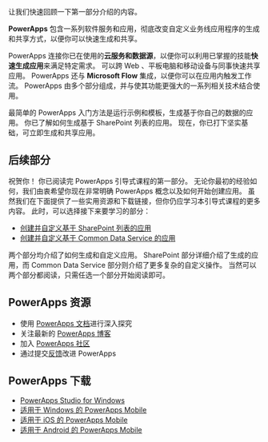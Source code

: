让我们快速回顾一下第一部分介绍的内容。

**PowerApps** 包含一系列软件服务和应用，彻底改变自定义业务线应用程序的生成和共享方式，以便你可以快速生成和共享。

PowerApps 连接你已在使用的**云服务和数据源**，以便你可以利用已掌握的技能**快速生成应用**来满足特定需求。 可以跨 Web 、平板电脑和移动设备与同事快速共享应用。 PowerApps 还与 **Microsoft Flow** 集成，以便你可以在应用内触发工作流。 PowerApps 由多个部分组成，并与使其功能更强大的一系列相关技术结合使用。

最简单的 PowerApps 入门方法是运行示例和模板，生成基于你自己的数据的应用。 你已了解如何生成基于 SharePoint 列表的应用。 现在，你已打下坚实基础，可立即生成和共享应用。 

## <a name="whats-next"></a>后续部分
祝贺你！ 你已阅读完 PowerApps 引导式课程的第一部分。 无论你最初的经验如何，我们由衷希望你现在非常明确 PowerApps 概念以及如何开始创建应用。 虽然我们在下面提供了一些实用资源和下载链接，但你仍应学习本引导式课程的更多内容。 此时，可以选择接下来要学习的部分：

* [创建并自定义基于 SharePoint 列表的应用](https://docs.microsoft.com/powerapps/guided-learning/create-app-sharepoint#step-1)
* [创建并自定义基于 Common Data Service 的应用](https://docs.microsoft.com/powerapps/guided-learning/create-app-cds#step-1) 

两个部分均介绍了如何生成和自定义应用。 SharePoint 部分详细介绍了生成的应用，而 Common Data Service 部分则介绍了更多复杂的自定义操作。 当然可以两个部分都阅读，只需任选一个部分开始阅读即可。 

## <a name="powerapps-resources"></a>PowerApps 资源
* 使用 [PowerApps 文档](https://docs.microsoft.com/powerapps/)进行深入探究
* 关注最新的 [PowerApps 博客](https://powerapps.microsoft.com/blog/)
* 加入 [PowerApps 社区](https://powerusers.microsoft.com/t5/PowerApps-Community/ct-p/PowerApps1)
* 通过提交[反馈](https://powerusers.microsoft.com/t5/PowerApps-Ideas/idb-p/PowerAppsIdeas)改进 PowerApps

## <a name="powerapps-downloads"></a>PowerApps 下载
* [PowerApps Studio for Windows](https://aka.ms/powerappswin)
* [适用于 Windows 的 PowerApps Mobile](https://aka.ms/powerappswin)
* [适用于 iOS 的 PowerApps Mobile](https://aka.ms/powerappsios)
* [适用于 Android 的 PowerApps Mobile](https://aka.ms/powerappsandroid)

